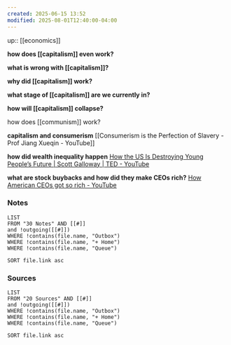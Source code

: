 ```yaml
---
created: 2025-06-15 13:52
modified: 2025-08-01T12:40:00-04:00
---
```

up:: [[economics]]

**how does [[capitalism]] even work?**

**what is wrong with [[capitalism]]?**

**why did [[capitalism]] work?**

**what stage of [[capitalism]] are we currently in?**

**how will [[capitalism]] collapse?**

how does [[communism]] work?


**capitalism and consumerism**
[[Consumerism is the Perfection of Slavery - Prof Jiang Xueqin - YouTube]]

**how did wealth inequality happen**
[How the US Is Destroying Young People’s Future | Scott Galloway | TED - YouTube](https://www.youtube.com/watch?v=qEJ4hkpQW8E)

**what are stock buybacks and how did they make CEOs rich?**
[How American CEOs got so rich - YouTube](https://www.youtube.com/watch?v=ylLTMYt24lA)


### Notes
```dataview
LIST
FROM "30 Notes" AND [[#]]
and !outgoing([[#]])
WHERE !contains(file.name, "Outbox")
WHERE !contains(file.name, "+ Home")
WHERE !contains(file.name, "Queue")

SORT file.link asc
```

### Sources
```dataview
LIST
FROM "20 Sources" AND [[#]]
and !outgoing([[#]])
WHERE !contains(file.name, "Outbox")
WHERE !contains(file.name, "+ Home")
WHERE !contains(file.name, "Queue")

SORT file.link asc
```
